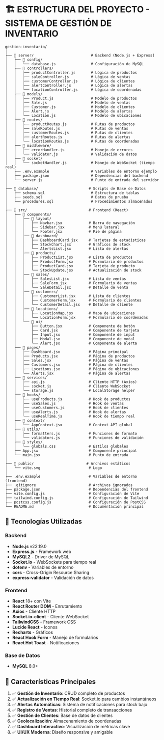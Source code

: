 # 🏗️ ESTRUCTURA DEL PROYECTO - SISTEMA DE GESTIÓN DE INVENTARIO

```
gestion-inventario/
│
├── 📁 server/                          # Backend (Node.js + Express)
│   ├── 📁 config/
│   │   └── database.js                # Configuración de MySQL
│   ├── 📁 controllers/
│   │   ├── productController.js       # Lógica de productos
│   │   ├── saleController.js          # Lógica de ventas
│   │   ├── customerController.js      # Lógica de clientes
│   │   ├── alertController.js         # Lógica de alertas
│   │   └── locationController.js      # Lógica de coordenadas
│   ├── 📁 models/
│   │   ├── Product.js                 # Modelo de productos
│   │   ├── Sale.js                    # Modelo de ventas
│   │   ├── Customer.js                # Modelo de clientes
│   │   ├── Alert.js                   # Modelo de alertas
│   │   └── Location.js                # Modelo de ubicaciones
│   ├── 📁 routes/
│   │   ├── productRoutes.js           # Rutas de productos
│   │   ├── saleRoutes.js              # Rutas de ventas
│   │   ├── customerRoutes.js          # Rutas de clientes
│   │   ├── alertRoutes.js             # Rutas de alertas
│   │   └── locationRoutes.js          # Rutas de coordenadas
│   ├── 📁 middleware/
│   │   ├── errorHandler.js            # Manejo de errores
│   │   └── validator.js               # Validación de datos
│   ├── 📁 socket/
│   │   └── socketHandler.js           # Manejo de WebSocket (tiempo real)
│   ├── .env.example                   # Variables de entorno ejemplo
│   ├── package.json                   # Dependencias del backend
│   └── server.js                      # Punto de entrada del servidor
│
├── 📁 database/                       # Scripts de Base de Datos
│   ├── schema.sql                     # Estructura de tablas
│   ├── seeds.sql                      # Datos de prueba
│   └── procedures.sql                 # Procedimientos almacenados
│
├── 📁 src/                            # Frontend (React)
│   ├── 📁 components/
│   │   ├── 📁 layout/
│   │   │   ├── Navbar.jsx            # Barra de navegación
│   │   │   ├── Sidebar.jsx           # Menú lateral
│   │   │   └── Footer.jsx            # Pie de página
│   │   ├── 📁 dashboard/
│   │   │   ├── DashboardCard.jsx     # Tarjetas de estadísticas
│   │   │   ├── StockChart.jsx        # Gráficos de stock
│   │   │   └── AlertsList.jsx        # Lista de alertas
│   │   ├── 📁 products/
│   │   │   ├── ProductList.jsx       # Lista de productos
│   │   │   ├── ProductForm.jsx       # Formulario de productos
│   │   │   ├── ProductCard.jsx       # Tarjeta de producto
│   │   │   └── StockUpdate.jsx       # Actualización de stock
│   │   ├── 📁 sales/
│   │   │   ├── SalesList.jsx         # Lista de ventas
│   │   │   ├── SaleForm.jsx          # Formulario de ventas
│   │   │   └── SaleDetail.jsx        # Detalle de venta
│   │   ├── 📁 customers/
│   │   │   ├── CustomerList.jsx      # Lista de clientes
│   │   │   ├── CustomerForm.jsx      # Formulario de clientes
│   │   │   └── CustomerDetail.jsx    # Detalle de cliente
│   │   ├── 📁 locations/
│   │   │   ├── LocationMap.jsx       # Mapa de ubicaciones
│   │   │   └── LocationForm.jsx      # Formulario de coordenadas
│   │   └── 📁 ui/
│   │       ├── Button.jsx            # Componente de botón
│   │       ├── Card.jsx              # Componente de tarjeta
│   │       ├── Input.jsx             # Componente de input
│   │       ├── Modal.jsx             # Componente de modal
│   │       └── Alert.jsx             # Componente de alerta
│   ├── 📁 pages/
│   │   ├── Dashboard.jsx             # Página principal
│   │   ├── Products.jsx              # Página de productos
│   │   ├── Sales.jsx                 # Página de ventas
│   │   ├── Customers.jsx             # Página de clientes
│   │   ├── Locations.jsx             # Página de ubicaciones
│   │   └── Alerts.jsx                # Página de alertas
│   ├── 📁 services/
│   │   ├── api.js                    # Cliente HTTP (Axios)
│   │   ├── socket.js                 # Cliente WebSocket
│   │   └── storage.js                # LocalStorage helper
│   ├── 📁 hooks/
│   │   ├── useProducts.js            # Hook de productos
│   │   ├── useSales.js               # Hook de ventas
│   │   ├── useCustomers.js           # Hook de clientes
│   │   ├── useAlerts.js              # Hook de alertas
│   │   └── useRealTime.js            # Hook de tiempo real
│   ├── 📁 context/
│   │   └── AppContext.jsx            # Context API global
│   ├── 📁 utils/
│   │   ├── formatters.js             # Funciones de formato
│   │   └── validators.js             # Funciones de validación
│   ├── 📁 styles/
│   │   └── globals.css               # Estilos globales
│   ├── App.jsx                       # Componente principal
│   └── main.jsx                      # Punto de entrada
│
├── 📁 public/                        # Archivos estáticos
│   └── vite.svg                      # Logo
│
├── .env.example                      # Variables de entorno (frontend)
├── .gitignore                        # Archivos ignorados
├── package.json                      # Dependencias del frontend
├── vite.config.js                    # Configuración de Vite
├── tailwind.config.js                # Configuración de Tailwind
├── postcss.config.js                 # Configuración de PostCSS
└── README.md                         # Documentación principal
```

## 🎯 Tecnologías Utilizadas

### Backend
- **Node.js** v22.19.0
- **Express.js** - Framework web
- **MySQL2** - Driver de MySQL
- **Socket.io** - WebSockets para tiempo real
- **dotenv** - Variables de entorno
- **cors** - Cross-Origin Resource Sharing
- **express-validator** - Validación de datos

### Frontend
- **React** 18+ con Vite
- **React Router DOM** - Enrutamiento
- **Axios** - Cliente HTTP
- **Socket.io-client** - Cliente WebSocket
- **TailwindCSS** - Framework CSS
- **Lucide React** - Iconos
- **Recharts** - Gráficos
- **React Hook Form** - Manejo de formularios
- **React Hot Toast** - Notificaciones

### Base de Datos
- **MySQL** 8.0+

## 🚀 Características Principales

1. ✅ **Gestión de Inventario**: CRUD completo de productos
2. ✅ **Actualización en Tiempo Real**: Socket.io para cambios instantáneos
3. ✅ **Alertas Automáticas**: Sistema de notificaciones para stock bajo
4. ✅ **Registro de Ventas**: Historial completo de transacciones
5. ✅ **Gestión de Clientes**: Base de datos de clientes
6. ✅ **Geolocalización**: Almacenamiento de coordenadas
7. ✅ **Dashboard Interactivo**: Visualización de métricas clave
8. ✅ **UI/UX Moderna**: Diseño responsive y amigable
